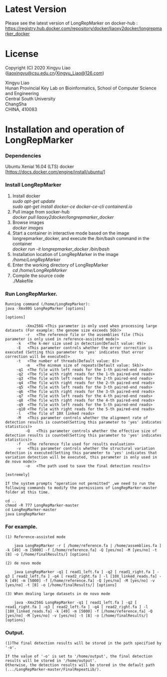 Latest Version
==============
Please see the latest version of LongRepMarker on docker-hub : https://registry.hub.docker.com/repository/docker/liaoxy2docker/longrepmarker_docker


License
=======

Copyright (C) 2020 Xingyu Liao (liaoxingyu@csu.edu.cn/Xingyu_Liao@126.com)

Xingyu Liao  
Hunan Provincial Key Lab on Bioinformatics, School of Computer Science and Engineering  
Central South University  
ChangSha  
CHINA, 410083  


Installation and operation of LongRepMarker 
==================================

### Dependencies

Ubuntu Xenial 16.04 (LTS)
docker [https://docs.docker.com/engine/install/ubuntu/]
 
### Install LongRepMarker
1)  Install docker  
*_sudo apt-get update_*  
*_sudo apt-get install docker-ce docker-ce-cli containerd.io_*  
2)  Pull image from socker-hub  
*_docker pull liaoxy2docker/longrepmarker_docker_*  
3)  Browse images  
*_docker images_*  
4)  Start a container in interactive mode based on the image longrepmarker_docker, and execute the /bin/bash command in the container  
*_docker run -it longrepmarker_docker /bin/bash_*  
5)  Installation location of LongRepMarker in the image  
*/home/LongRepMarker*  
6)  Enter the working directory of LongRepMarker  
*cd /home/LongRepMarker*
7)  Compile the source code  
./Makefile  

### Run LongRepMarker.

    Running command (/home/LongRepMarker):  
    java -Xmx80G LongRepMarker [options] 
	
	[options]
	
	         -Xmx256G <This parameter is only used when processing large datasets (For example: the genome size exceeds 5Gb)>
	         -r   <The reference file or the assemblies file (This parameter is only used in reference-assisted mode)>
		 -k   <The k-mer size used in detection(Default value: 49)>
		 -E   <This parameter controls whether the error correction is executed (Setting this parameter to 'yes' indicates that error correction will be executed)>
		 -t   <The number of threads(Default value: 8)>
             -m   <The minmum size of repeats(Default value: 5kb)>
		 -q1  <The file with left reads for the 1-th paired-end reads>
		 -q2  <The file with right reads for the 1-th paired-end reads>
		 -q3  <The file with left reads for the 2-th paired-end reads>
		 -q4  <The file with right reads for the 2-th paired-end reads>
		 -q5  <The file with left reads for the 3-th paired-end reads>
		 -q6  <The file with right reads for the 3-th paired-end reads>
		 -q7  <The file with left reads for the 4-th paired-end reads>
		 -q8  <The file with right reads for the 4-th paired-end reads>
		 -q9  <The file with left reads for the 5-th paired-end reads>
		 -q10 <The file with right reads for the 5-th paired-end reads>
		 -l   <The file of 10X linked reads>
		 -M   <This parameter controls whether the alignment rate of detection results is counted(Setting this parameter to 'yes' indicates statistics)>
             -Q   <This parameter controls whether the effective size of detection results is counted(Setting this parameter to 'yes' indicates statistics)>
		 -f   <The reference file used for results evaluation>
		 -v   <This parameter controls whether the structural variation detection is executed(Setting this parameter to 'yes' indicates that variation detection will be executed, this parameter is only used in de novo mode)>
             -o   <The path used to save the final detection results>
		 
	[extremely]
	
	If the system prompts "operation not permitted" ,we need to run the following commands to modify the permissions of LongRepMarker-master folder at this time.
    
	cd ..
	chmod -R 777 LongRepMarker-master
	cd LongRepMarker-master
	java LongRepMarker
	
### For example.
   
    (1) Reference-assisted mode
	
	    java LongRepMarker -r [ /home/reference.fa | /home/assemblies.fa ] -k [49] -m [5000] -f [/home/reference.fa] -Q [yes/no] -M [yes/no] -t [8] -o [/home/finalResults/] [options] 
	
	(2) de novo mode

	    java LongRepMarker -q1 [ read1_left.fa ] -q2 [ read1_right.fa ] -q3 [ read2_left.fa ] -q4 [ read2_right.fa ] -l [10X_linked_reads.fa] -k [49] -m [5000] -f [/home/reference.fa] -Q [yes/no] -M [yes/no] -v [yes/no] -t [8] -o [/home/finalResults/] [options] 
		
	(3) When dealing large datasets in de novo mode
		
	    java -Xmx256G LongRepMarker -q1 [ read1_left.fa ] -q2 [ read1_right.fa ] -q3 [ read2_left.fa ] -q4 [ read2_right.fa ] -l [10X_linked_reads.fa] -k [49] -m [5000] -f [/home/reference.fa] -Q [yes/no] -M [yes/no] -v [yes/no] -t [8] -o [/home/finalResults/] [options] 
		
### Output.
    
	(1)The final detection results will be stored in the path specified by '-o'.
	
    If the value of '-o' is set to '/home/output', the final detection results will be stored in '/home/output'.
	Otherwise, the detection results will be stored in the default path (.../LongRepMarker-master/FinalRepeatLib/).


